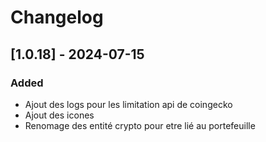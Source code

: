 # Changelog

## [1.0.18] - 2024-07-15
### Added
- Ajout des logs pour les limitation api de coingecko
- Ajout des icones
- Renomage des entité crypto pour etre lié au portefeuille
